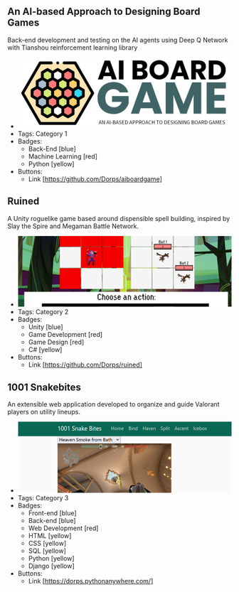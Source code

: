 ## An AI-based Approach to Designing Board Games 
Back-end development and testing on the AI agents using Deep Q Network with Tianshou reinforcement learning library
- ![capstones_logo](/images/capstone_logo.png)
- Tags: Category 1
- Badges:
  - Back-End [blue]
  - Machine Learning [red]
  - Python [yellow]
- Buttons:
  - Link [https://github.com/Dorps/aiboardgame]

## Ruined
A Unity roguelike game based around dispensible spell building, inspired by Slay the Spire and Megaman Battle Network.
- ![ruined](/images/ruined.png)
- Tags: Category 2
- Badges:
  - Unity [blue]
  - Game Development [red]
  - Game Design [red]
  - C# [yellow]
- Buttons:
  - Link [https://github.com/Dorps/ruined]

## 1001 Snakebites
An extensible web application developed to organize and guide Valorant players on utility lineups.
- ![1001snakebites](/images/1001snakebites.png)
- Tags: Category 3
- Badges:
  - Front-end [blue]
  - Back-end [blue]
  - Web Development [red]
  - HTML [yellow]
  - CSS [yellow]
  - SQL [yellow]
  - Python [yellow]
  - Django [yellow]
- Buttons:
  - Link [https://dorps.pythonanywhere.com/]